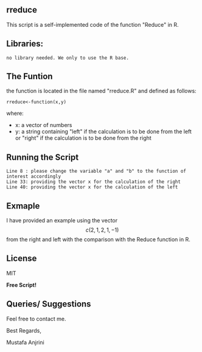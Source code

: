 ## rreduce

This script is a self-implemented code of the function "Reduce" in R.

## Libraries:

```
no library needed. We only to use the R base.
```

## The Funtion

the function is located in the file named "rreduce.R" and defined as follows:
```
rreduce<-function(x,y)
```
where:
- x: a vector of numbers
- y: a string containing "left" if the calculation is to be done from the left or "right" if the calculation is to be done from the right

## Running the Script

```
Line 8 : please change the variable "a" and "b" to the function of interest accordingly
Line 33: providing the vector x for the calculation of the right
Line 40: providing the vector x for the calculation of the left
```

## Exmaple

 I have provided an example using the vector $$c(2, 1, 2, 1,-1)$$ from the right and left with the comparison with the Reduce function in R.

## License

MIT

**Free Script!**

## Queries/ Suggestions
Feel free to contact me.

Best Regards,

Mustafa Anjrini



